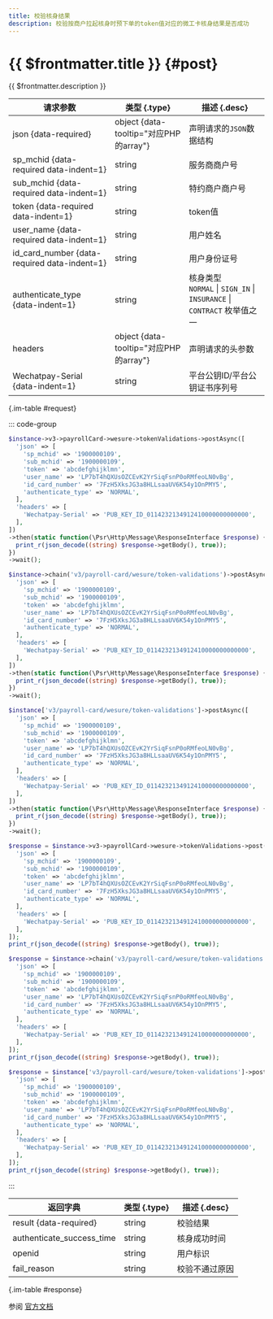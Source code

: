```yaml
---
title: 校验核身结果
description: 校验按商户拉起核身时预下单的token值对应的微工卡核身结果是否成功
---
```


# {{ $frontmatter.title }} {#post}

{{ $frontmatter.description }}

| 请求参数 | 类型 {.type} | 描述 {.desc}
| --- | --- | ---
| json {data-required} | object {data-tooltip="对应PHP的array"} | 声明请求的`JSON`数据结构
| sp_mchid {data-required data-indent=1} | string | 服务商商户号
| sub_mchid {data-required data-indent=1} | string | 特约商户商户号
| token {data-required data-indent=1} | string | token值
| user_name {data-required data-indent=1} | string | 用户姓名
| id_card_number {data-required data-indent=1} | string | 用户身份证号
| authenticate_type {data-indent=1} | string | 核身类型<br/>`NORMAL` \| `SIGN_IN` \| `INSURANCE` \| `CONTRACT` 枚举值之一
| headers | object {data-tooltip="对应PHP的array"} | 声明请求的头参数
| Wechatpay-Serial {data-indent=1} | string | 平台公钥ID/平台公钥证书序列号

{.im-table #request}

::: code-group

```php [异步纯链式]
$instance->v3->payrollCard->wesure->tokenValidations->postAsync([
  'json' => [
    'sp_mchid' => '1900000109',
    'sub_mchid' => '1900000109',
    'token' => 'abcdefghijklmn',
    'user_name' => 'LP7bT4hQXUsOZCEvK2YrSiqFsnP0oRMfeoLN0vBg',
    'id_card_number' => '7FzH5XksJG3a8HLLsaaUV6K54y1OnPMY5',
    'authenticate_type' => 'NORMAL',
  ],
  'headers' => [
    'Wechatpay-Serial' => 'PUB_KEY_ID_0114232134912410000000000000',
  ],
])
->then(static function(\Psr\Http\Message\ResponseInterface $response) {
  print_r(json_decode((string) $response->getBody(), true));
})
->wait();
```

```php [异步声明式]
$instance->chain('v3/payroll-card/wesure/token-validations')->postAsync([
  'json' => [
    'sp_mchid' => '1900000109',
    'sub_mchid' => '1900000109',
    'token' => 'abcdefghijklmn',
    'user_name' => 'LP7bT4hQXUsOZCEvK2YrSiqFsnP0oRMfeoLN0vBg',
    'id_card_number' => '7FzH5XksJG3a8HLLsaaUV6K54y1OnPMY5',
    'authenticate_type' => 'NORMAL',
  ],
  'headers' => [
    'Wechatpay-Serial' => 'PUB_KEY_ID_0114232134912410000000000000',
  ],
])
->then(static function(\Psr\Http\Message\ResponseInterface $response) {
  print_r(json_decode((string) $response->getBody(), true));
})
->wait();
```

```php [异步属性式]
$instance['v3/payroll-card/wesure/token-validations']->postAsync([
  'json' => [
    'sp_mchid' => '1900000109',
    'sub_mchid' => '1900000109',
    'token' => 'abcdefghijklmn',
    'user_name' => 'LP7bT4hQXUsOZCEvK2YrSiqFsnP0oRMfeoLN0vBg',
    'id_card_number' => '7FzH5XksJG3a8HLLsaaUV6K54y1OnPMY5',
    'authenticate_type' => 'NORMAL',
  ],
  'headers' => [
    'Wechatpay-Serial' => 'PUB_KEY_ID_0114232134912410000000000000',
  ],
])
->then(static function(\Psr\Http\Message\ResponseInterface $response) {
  print_r(json_decode((string) $response->getBody(), true));
})
->wait();
```

```php [同步纯链式]
$response = $instance->v3->payrollCard->wesure->tokenValidations->post([
  'json' => [
    'sp_mchid' => '1900000109',
    'sub_mchid' => '1900000109',
    'token' => 'abcdefghijklmn',
    'user_name' => 'LP7bT4hQXUsOZCEvK2YrSiqFsnP0oRMfeoLN0vBg',
    'id_card_number' => '7FzH5XksJG3a8HLLsaaUV6K54y1OnPMY5',
    'authenticate_type' => 'NORMAL',
  ],
  'headers' => [
    'Wechatpay-Serial' => 'PUB_KEY_ID_0114232134912410000000000000',
  ],
]);
print_r(json_decode((string) $response->getBody(), true));
```

```php [同步声明式]
$response = $instance->chain('v3/payroll-card/wesure/token-validations')->post([
  'json' => [
    'sp_mchid' => '1900000109',
    'sub_mchid' => '1900000109',
    'token' => 'abcdefghijklmn',
    'user_name' => 'LP7bT4hQXUsOZCEvK2YrSiqFsnP0oRMfeoLN0vBg',
    'id_card_number' => '7FzH5XksJG3a8HLLsaaUV6K54y1OnPMY5',
    'authenticate_type' => 'NORMAL',
  ],
  'headers' => [
    'Wechatpay-Serial' => 'PUB_KEY_ID_0114232134912410000000000000',
  ],
]);
print_r(json_decode((string) $response->getBody(), true));
```

```php [同步属性式]
$response = $instance['v3/payroll-card/wesure/token-validations']->post([
  'json' => [
    'sp_mchid' => '1900000109',
    'sub_mchid' => '1900000109',
    'token' => 'abcdefghijklmn',
    'user_name' => 'LP7bT4hQXUsOZCEvK2YrSiqFsnP0oRMfeoLN0vBg',
    'id_card_number' => '7FzH5XksJG3a8HLLsaaUV6K54y1OnPMY5',
    'authenticate_type' => 'NORMAL',
  ],
  'headers' => [
    'Wechatpay-Serial' => 'PUB_KEY_ID_0114232134912410000000000000',
  ],
]);
print_r(json_decode((string) $response->getBody(), true));
```

:::

| 返回字典 | 类型 {.type} | 描述 {.desc}
| --- | --- | ---
| result {data-required}| string | 校验结果
| authenticate_success_time | string | 核身成功时间
| openid | string | 用户标识
| fail_reason | string | 校验不通过原因

{.im-table #response}

参阅 [官方文档](https://pay.weixin.qq.com/wiki/doc/apiv3_partner/Offline/apis/chapter4_1_31.shtml)
